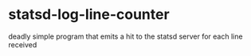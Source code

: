 statsd-log-line-counter
=======================

deadly simple program that emits a hit to the statsd server for each line received
